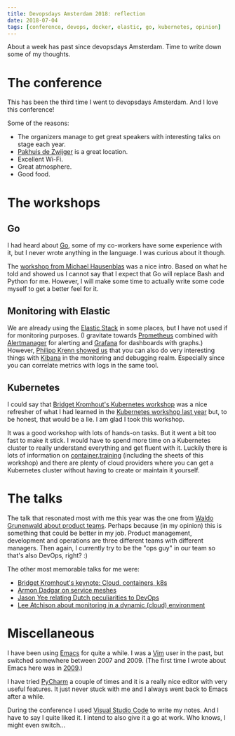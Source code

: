 ```yaml
---
title: Devopsdays Amsterdam 2018: reflection
date: 2018-07-04
tags: [conference, devops, docker, elastic, go, kubernetes, opinion]
---
```


About a week has past since devopsdays Amsterdam. Time to write down
some of my thoughts.


# The conference

This has been the third time I went to devopsdays Amsterdam. And I
love this conference!

Some of the reasons:

- The organizers manage to get great speakers with interesting talks
  on stage each year.
- [Pakhuis de Zwijger](https://dezwijger.nl/) is a great location.
- Excellent Wi-Fi.
- Great atmosphere.
- Good food.


# The workshops

## Go

I had heard about [Go](https://golang.org/), some of my co-workers
have some experience with it, but I never wrote anything in the
language. I was curious about it though.

The [workshop from Michael
Hausenblas](/weblog/2018/06/27/devopsdays-amsterdam-2018-workshops/#go-for-ops-michael-hausenblas-red-hat)
was a nice intro. Based on what he told and showed us I cannot say
that I expect that Go will replace Bash and Python for me. However, I
will make some time to actually write some code myself to get a better
feel for it.

## Monitoring with Elastic

We are already using the [Elastic
Stack](https://www.elastic.co/products) in some places, but I have not
used if for monitoring purposes. (I gravitate towards
[Prometheus](https://prometheus.io/) combined with
[Alertmanager](https://github.com/prometheus/alertmanager) for
alerting and [Grafana](https://grafana.com/) for dashboards with
graphs.) However, [Philipp Krenn showed
us](/weblog/2018/06/27/devopsdays-amsterdam-2018-workshops/#monitor-your-microservices-logs-metrics-pings-and-traces-philipp-krenn-elastic)
that you can also do very interesting things with
[Kibana](https://www.elastic.co/products/kibana) in the monitoring and
debugging realm. Especially since you can correlate metrics with logs
in the same tool.

## Kubernetes

I could say that [Bridget Kromhout's Kubernetes
workshop](/weblog/2018/06/27/devopsdays-amsterdam-2018-workshops/#kubernetes-101-bridget-kromhout-microsoft)
was a nice refresher of what I had learned in the [Kubernetes workshop
last
year](/weblog/2017/06/28/devopsdays-amsterdam-2017-day-zero-workshops/#introduction-to-kubernetes-andy-repton-schuberg-philis)
but, to be honest, that would be a lie. I am glad I took this
workshop.

It was a good workshop with lots of hands-on tasks. But it went a bit
too fast to make it stick. I would have to spend more time on a
Kubernetes cluster to really understand everything and get fluent with
it. Luckily there is lots of information on
[container.training](https://container.training/) (including the
sheets of this workshop) and there are plenty of cloud providers where
you can get a Kubernetes cluster without having to create or maintain
it yourself.


# The talks

The talk that resonated most with me this year was the one from [Waldo
Grunenwald about product
teams](/weblog/2018/06/29/devopsdays-amsterdam-2018-day-two/#that-product-team-really-brought-that-room-together-harold-waldo-grunenwald-datadog).
Perhaps because (in my opinion) this is something that could be better
in my job. Product management, development and operations are three
different teams with different managers. Then again, I currently try
to be the "ops guy" in our team so that's also DevOps, right? :)

The other most memorable talks for me were:

- [Bridget Kromhout's keynote: Cloud, containers, k8s ](/weblog/2018/06/28/devopsdays-amsterdam-2018-day-one/#cloud-containers-kubernetes-bridget-kromhout-microsoft)
- [Armon Dadgar on service meshes](/weblog/2018/06/28/devopsdays-amsterdam-2018-day-one/#service-mesh-for-microservices-armon-dadgar-hashicorp)
- [Jason Yee relating Dutch peculiarities to DevOps](/weblog/2018/06/28/devopsdays-amsterdam-2018-day-one/#going-dutch-observaties-over-nederlandse-cultuur-devops-jason-yee-datadog)
- [Lee Atchison about monitoring in a dynamic (cloud) environment](/weblog/2018/06/29/devopsdays-amsterdam-2018-day-two/#monitoring-the-dynamic-nature-of-cloud-computing-lee-atchison-new-relic)


# Miscellaneous

I have been using [Emacs](https://www.gnu.org/software/emacs/) for
quite a while. I was a [Vim](https://www.vim.org/) user in the past,
but switched somewhere between 2007 and 2009. (The first time I wrote
about Emacs here was in
[2009](/weblog/2009/05/03/using-git-when-developing-plone-applications/).)

I have tried [PyCharm](https://www.jetbrains.com/pycharm/) a couple of
times and it is a really nice editor with very useful features. It
just never stuck with me and I always went back to Emacs after a
while.

During the conference I used [Visual Studio
Code](https://code.visualstudio.com/) to write my notes. And I have to
say I quite liked it. I intend to also give it a go at work. Who
knows, I might even switch...
